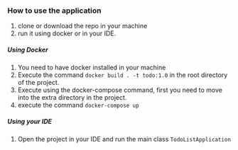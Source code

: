 ### How to use the application

1. clone or download the repo in your machine
2. run it using docker or in your IDE.

##### Using Docker
1. You need to have docker installed in your machine
2. Execute the command ``docker build . -t todo:1.0`` in the root directory of the project.
3. Execute using the docker-compose command, first you need to move into the extra directory in the project.
4. execute the command ``docker-compose up``

##### Using your IDE
1. Open the project in your IDE and run the main class ``TodoListApplication``